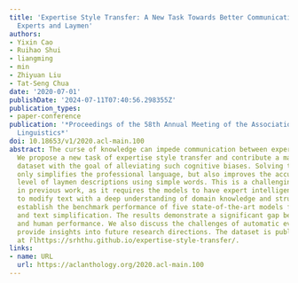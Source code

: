 ```yaml
---
title: 'Expertise Style Transfer: A New Task Towards Better Communication between
  Experts and Laymen'
authors:
- Yixin Cao
- Ruihao Shui
- liangming
- min
- Zhiyuan Liu
- Tat-Seng Chua
date: '2020-07-01'
publishDate: '2024-07-11T07:40:56.298355Z'
publication_types:
- paper-conference
publication: '*Proceedings of the 58th Annual Meeting of the Association for Computational
  Linguistics*'
doi: 10.18653/v1/2020.acl-main.100
abstract: The curse of knowledge can impede communication between experts and laymen.
  We propose a new task of expertise style transfer and contribute a manually annotated
  dataset with the goal of alleviating such cognitive biases. Solving this task not
  only simplifies the professional language, but also improves the accuracy and expertise
  level of laymen descriptions using simple words. This is a challenging task, unaddressed
  in previous work, as it requires the models to have expert intelligence in order
  to modify text with a deep understanding of domain knowledge and structures. We
  establish the benchmark performance of five state-of-the-art models for style transfer
  and text simplification. The results demonstrate a significant gap between machine
  and human performance. We also discuss the challenges of automatic evaluation, to
  provide insights into future research directions. The dataset is publicly available
  at r̆lhttps://srhthu.github.io/expertise-style-transfer/.
links:
- name: URL
  url: https://aclanthology.org/2020.acl-main.100
---
```

